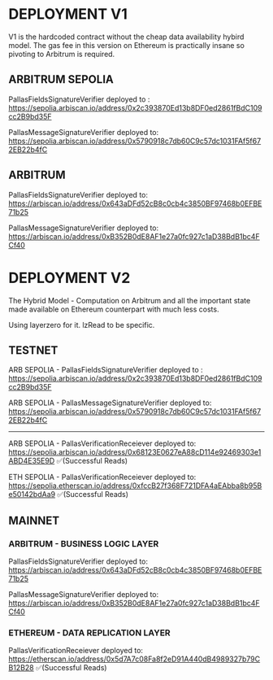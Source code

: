 # DEPLOYMENT V1

V1 is the hardcoded contract without the cheap data availability hybird model.
The gas fee in this version on Ethereum is practically insane so pivoting to Arbitrum is required.

## ARBITRUM SEPOLIA

PallasFieldsSignatureVerifier deployed to : https://sepolia.arbiscan.io/address/0x2c393870Ed13b8DF0ed2861fBdC109cc2B9bd35F

PallasMessageSignatureVerifier deployed to: https://sepolia.arbiscan.io/address/0x5790918c7db60C9c57dc1031FAf5f672EB22b4fC

## ARBITRUM

PallasFieldsSignatureVerifier deployed to: https://arbiscan.io/address/0x643aDFd52cB8c0cb4c3850BF97468b0EFBE71b25

PallasMessageSignatureVerifier deployed to: https://arbiscan.io/address/0xB352B0dE8AF1e27a0fc927c1aD38BdB1bc4FCf40

# DEPLOYMENT V2

The Hybrid Model - Computation on Arbitrum and all the important state made available on Ethereum
counterpart with much less costs.

Using layerzero for it. lzRead to be specific.

## TESTNET

ARB SEPOLIA - PallasFieldsSignatureVerifier deployed to : https://sepolia.arbiscan.io/address/0x2c393870Ed13b8DF0ed2861fBdC109cc2B9bd35F

ARB SEPOLIA - PallasMessageSignatureVerifier deployed to: https://sepolia.arbiscan.io/address/0x5790918c7db60C9c57dc1031FAf5f672EB22b4fC

---

ARB SEPOLIA - PallasVerificationReceiever deployed to: https://sepolia.arbiscan.io/address/0x68123E0627eA88cD114e92469303e1ABD4E35E9D ✅(Successful Reads)

ETH SEPOLIA - PallasVerificationReceiever deployed to: https://sepolia.etherscan.io/address/0xfccB27f368F721DFA4aEAbba8b95Be50142bdAa9 ✅(Successful Reads)

## MAINNET

### ARBITRUM - BUSINESS LOGIC LAYER

PallasFieldsSignatureVerifier deployed to: https://arbiscan.io/address/0x643aDFd52cB8c0cb4c3850BF97468b0EFBE71b25

PallasMessageSignatureVerifier deployed to: https://arbiscan.io/address/0xB352B0dE8AF1e27a0fc927c1aD38BdB1bc4FCf40

### ETHEREUM - DATA REPLICATION LAYER

PallasVerificationReceiever deployed to: https://etherscan.io/address/0x5d7A7c08Fa8f2eD91A440dB4989327b79CB12B28
✅(Successful Reads)
